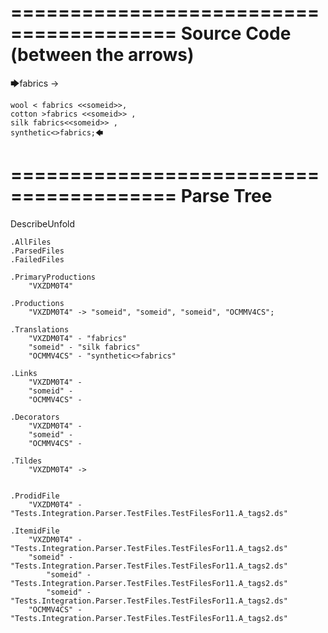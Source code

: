 ========================================
Source Code (between the arrows)
========================================

🡆fabrics ->

	wool < fabrics <<someid>>,
	cotton >fabrics <<someid>> ,
	silk fabrics<<someid>> ,
	synthetic<>fabrics;🡄

========================================
Parse Tree
========================================
DescribeUnfold

    .AllFiles
    .ParsedFiles
    .FailedFiles

    .PrimaryProductions
        "VXZDM0T4" 

    .Productions
        "VXZDM0T4" -> "someid", "someid", "someid", "OCMMV4CS";

    .Translations
        "VXZDM0T4" - "fabrics"
        "someid" - "silk fabrics"
        "OCMMV4CS" - "synthetic<>fabrics"

    .Links
        "VXZDM0T4" - 
        "someid" - 
        "OCMMV4CS" - 

    .Decorators
        "VXZDM0T4" - 
        "someid" - 
        "OCMMV4CS" - 

    .Tildes
        "VXZDM0T4" -> 


    .ProdidFile
        "VXZDM0T4" - "Tests.Integration.Parser.TestFiles.TestFilesFor11.A_tags2.ds"

    .ItemidFile
        "VXZDM0T4" - "Tests.Integration.Parser.TestFiles.TestFilesFor11.A_tags2.ds"
        "someid" - "Tests.Integration.Parser.TestFiles.TestFilesFor11.A_tags2.ds"
            "someid" - "Tests.Integration.Parser.TestFiles.TestFilesFor11.A_tags2.ds"
            "someid" - "Tests.Integration.Parser.TestFiles.TestFilesFor11.A_tags2.ds"
        "OCMMV4CS" - "Tests.Integration.Parser.TestFiles.TestFilesFor11.A_tags2.ds"

